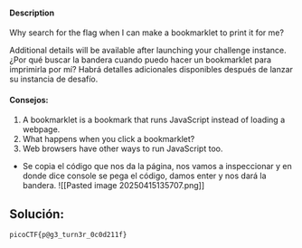 #### Description

Why search for the flag when I can make a bookmarklet to print it for me?

Additional details will be available after launching your challenge instance.
¿Por qué buscar la bandera cuando puedo hacer un bookmarklet para imprimirla por mí? Habrá detalles adicionales disponibles después de lanzar su instancia de desafío.

#### Consejos:
1. A bookmarklet is a bookmark that runs JavaScript instead of loading a webpage.
2. What happens when you click a bookmarklet?
3. Web browsers have other ways to run JavaScript too.
   
* Se copia el código que nos da la página, nos vamos a inspeccionar y en donde dice console se pega el código, damos enter y nos dará la bandera.
![[Pasted image 20250415135707.png]]

## Solución:
```
picoCTF{p@g3_turn3r_0c0d211f}
```